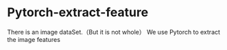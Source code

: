 # Pytorch-extract-feature

There is an image dataSet.（But it is not whole） We use Pytorch to extract the image features

